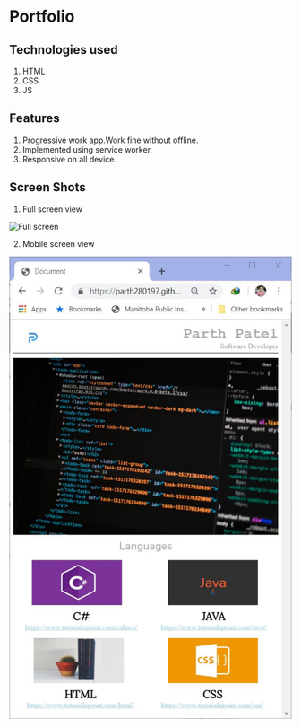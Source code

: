 # Portfolio
## Technologies used
1. HTML
2. CSS
3. JS
## Features
1. Progressive work app.Work fine without offline.
2. Implemented using service worker.
3. Responsive on all device.
## Screen Shots
1. Full screen view

  ![Full screen](main.JPG)

2. Mobile screen view

  ![Full screen](/responsive-portfolio/mobile-view.JPG)